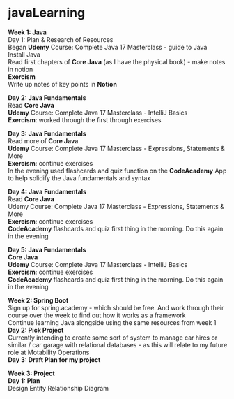 # javaLearning

**Week 1: Java**<br>
Day 1: Plan & Research of Resources<br>
Began **Udemy** Course: Complete Java 17 Masterclass - guide to Java<br>
Install Java<br>
Read first chapters of **Core Java** (as I have the physical book) - make notes in notion<br>
**Exercism**<br>
Write up notes of key points in **Notion** <br>

**Day 2: Java Fundamentals**<br>
Read **Core Java**<br>
**Udemy** Course: Complete Java 17 Masterclass - IntelliJ Basics<br>
**Exercism**: worked through the first through exercises<br>

**Day 3: Java Fundamentals**<br>
Read more of **Core Java**<br>
**Udemy** Course: Complete Java 17 Masterclass - Expressions, Statements & More<br>
**Exercism**: continue exercises<br>
In the evening used flashcards and quiz function on the **CodeAcademy** App to help solidify the Java fundamentals and syntax<br>

**Day 4: Java Fundamentals**<br>
Read **Core Java**<br>
Udemy Course: Complete Java 17 Masterclass -  Expressions, Statements & More<br>
**Exercism**: continue exercises<br>
**CodeAcademy** flashcards and quiz first thing in the morning. Do this again in the evening<br>

**Day 5: Java Fundamentals**<br>
**Core Java**<br>
**Udemy** Course: Complete Java 17 Masterclass - IntelliJ Basics<br>
**Exercism**: continue exercises<br>
**CodeAcademy** flashcards and quiz first thing in the morning. Do this again in the evening<br>

**Week 2: Spring Boot**<br>
Sign up for spring.academy - which should be free. And work through their course over the week to find out how it works as a framework<br>
Continue learning Java alongside using the same resources from week 1<br>
**Day 2: Pick Project**<br>
Currently intending to create some sort of system to manage car hires or similar / car garage with relational databases - as this will relate to my future role at Motability Operations<br>
**Day 3: Draft Plan for my project**<br>

**Week 3: Project**<br>
**Day 1: Plan**<br>
Design Entity Relationship Diagram <br>
